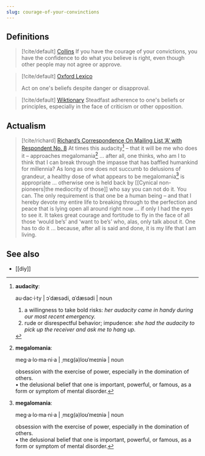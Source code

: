 ```yaml
---
slug: courage-of-your-convinctions
---
```


## Definitions

> [!cite/default] [Collins](https://www.collinsdictionary.com/dictionary/english/the-courage-of-your-convictions)
> If you have the courage of your convictions, you have the confidence to do what you believe is right, even though other people may not agree or approve.

> [!cite/default] [Oxford Lexico](https://www.lexico.com/definition/have_the_courage_of_one's_convictions)
> 
> Act on one's beliefs despite danger or disapproval.

> [!cite/default] [Wiktionary](https://en.wiktionary.org/wiki/courage_of_one's_convictions) 
> Steadfast adherence to one's beliefs or principles, especially in the face of criticism or other opposition. 

## Actualism 

> [!cite/richard] [Richard’s Correspondence On Mailing List ‘A’ with Respondent No. 8](https://actualfreedom.com.au/richard/listacorrespondence/lista08.htm)
At times this audacity[^a] – that it will be me who does it – approaches megalomania[^m] ... after all, one thinks, who am I to think that I can break through the impasse that has baffled humankind for millennia? As long as one does not succumb to delusions of grandeur, a healthy dose of what appears to be megalomania[^m] is appropriate ... otherwise one is held back by [[Cynical non-pioneers|the mediocrity of those]] who say you can not do it. You can. The only requirement is that one be a human being – and that I hereby devote my entire life to breaking through to the perfection and peace that is lying open all around right now ... if only I had the eyes to see it. It takes great courage and fortitude to fly in the face of all those ‘would be’s’ and ‘want to be’s’ who, alas, only talk about it. One has to do it ... because, after all is said and done, it is my life that I am living.


## See also

- [[diy]]

[^m]: **megalomania**:

    meg·a·lo·ma·ni·a | ˌmɛɡ(ə)loʊˈmeɪniə |
    noun

    obsession with the exercise of power, especially in the domination of others.\
    • the delusional belief that one is important, powerful, or famous, as a form or symptom of mental disorder.

[^a]: **audacity**:

    au·dac·i·ty | ɔˈdæsədi, ɑˈdæsədi |
    noun

    1. a willingness to take bold risks: *her audacity came in handy during our most recent emergency.*
    2. rude or disrespectful behavior; impudence: *she had the audacity to pick up the receiver and ask me to hang up.*

